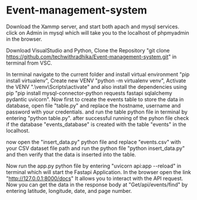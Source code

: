 # Event-management-system

Download the Xammp server, and start both apach and mysql services. click on Admin in mysql which will take you to the localhost of phpmyadmin in the browser.

Download VisualStudio and Python, Clone the Repository "git clone https://github.com/techwithradhika/Event-management-system.git" in terminal from VSC.

In terminal navigate to the current folder and install virtual environment "pip install virtualenv", Create new VENV "python -m virtualenv venv", 
Activate the VENV ".\venv\Scripts\activate" and also install the dependencies using pip "pip install mysql-connector-python requests fastapi sqlalchemy pydantic uvicorn".
Now first to create the events table to store the data in database, open file "table.py" and replace the hostname, username and password with your credentials.
and run the table python file in terminal by entering "python table.py".
after successful running of the pyhon file check if the database "events_database" is created with the table "events" in the localhost.

now open the "insert_data.py" python file and replace "events.csv" with your CSV dataset file path
and run the python file "python insert_data.py" and then verify that the data is inserted into the table.

Now run the app.py python file by entering "uvicorn api:app --reload" in terminal which will start the Fastapi Application.
In the browser open the link "http://127.0.0.1:8000/docs"  It allows you to interact with the API request.
Now you can get the data in the response body at "Get/api/events/find" by entering latitude, longitude, date, and page number.
